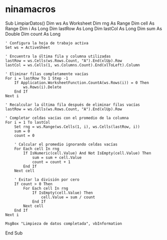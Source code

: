 # ninamacros

Sub LimpiarDatos()
    Dim ws As Worksheet
    Dim rng As Range
    Dim cell As Range
    Dim i As Long
    Dim lastRow As Long
    Dim lastCol As Long
    Dim sum As Double
    Dim count As Long
    
    ' Configura la hoja de trabajo activa
    Set ws = ActiveSheet
    
    ' Encuentra la última fila y columna utilizadas
    lastRow = ws.Cells(ws.Rows.Count, "A").End(xlUp).Row
    lastCol = ws.Cells(1, ws.Columns.Count).End(xlToLeft).Column
    
    ' Eliminar filas completamente vacías
    For i = lastRow To 1 Step -1
        If Application.WorksheetFunction.CountA(ws.Rows(i)) = 0 Then
            ws.Rows(i).Delete
        End If
    Next i
    
    ' Recalcular la última fila después de eliminar filas vacías
    lastRow = ws.Cells(ws.Rows.Count, "A").End(xlUp).Row
    
    ' Completar celdas vacías con el promedio de la columna
    For i = 1 To lastCol
        Set rng = ws.Range(ws.Cells(1, i), ws.Cells(lastRow, i))
        sum = 0
        count = 0
        
        ' Calcular el promedio ignorando celdas vacías
        For Each cell In rng
            If IsNumeric(cell.Value) And Not IsEmpty(cell.Value) Then
                sum = sum + cell.Value
                count = count + 1
            End If
        Next cell
        
        ' Evitar la división por cero
        If count > 0 Then
            For Each cell In rng
                If IsEmpty(cell.Value) Then
                    cell.Value = sum / count
                End If
            Next cell
        End If
    Next i
    
    MsgBox "Limpieza de datos completada", vbInformation
End Sub
